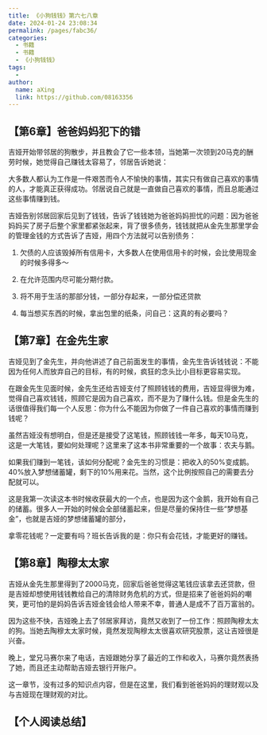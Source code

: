 ```yaml
---
title: 《小狗钱钱》第六七八章
date: 2024-01-24 23:08:34
permalink: /pages/fabc36/
categories:
  - 书籍
  - 书籍
  - 《小狗钱钱》
tags:
  - 
author: 
  name: aXing
  link: https://github.com/08163356
---
```



## 【第6章】爸爸妈妈犯下的错

吉娅开始带邻居的狗散步，并且教会了它一些本领，当她第一次领到20马克的酬劳时候，她觉得自己赚钱太容易了，邻居告诉她说：

大多数人都认为工作是一件艰苦而令人不愉快的事情，其实只有做自己喜欢的事情的人，才能真正获得成功。邻居说自己就是一直做自己喜欢的事情，而且总能通过这些事情赚到钱。

吉娅告别邻居回家后见到了钱钱，告诉了钱钱她为爸爸妈妈担忧的问题：因为爸爸妈妈买了房子后整个家里都紧张起来，背了很多债务，钱钱就把从金先生那里学会的管理金钱的方式告诉了吉娅，用四个方法就可以告别债务：

1. ️欠债的人应该毁掉所有信用卡，大多数人在使用信用卡的时候，会比使用现金的时候多得多～

2. ️在允许范围内尽可能分期付款。

3. ️将不用于生活的那部分钱，一部分存起来，一部分偿还贷款
<!-- more -->

4. 每当想买东西的时候，拿出包里的纸条，问自己：这真的有必要吗？

## 【第7章】在金先生家

吉娅见到了金先生，并向他讲述了自己前面发生的事情，金先生告诉钱钱说：不能因为任何人而放弃自己的目标，有的时候，疯狂的念头比小目标更容易实现。

在跟金先生见面时候，金先生还给吉娅支付了照顾钱钱的费用，吉娅显得很为难，觉得自己喜欢钱钱，照顾它是因为自己喜欢，而不是为了赚什么钱。但是金先生的话很值得我们每一个人反思：你为什么不能因为你做了一件自己喜欢的事情而赚到钱呢？

虽然吉娅没有想明白，但是还是接受了这笔钱，照顾钱钱一年多，每天10马克，这是一大笔钱，要如何处理呢？这里来了这本书非常重要的一个故事：农夫与鹅。

如果我们赚到一笔钱，该如何分配呢？金先生的习惯是：把收入的50%变成鹅。40%放入梦想储蓄罐，剩下的10%用来花。当然，这个比例按照自己的需要去分配就可以。

这是我第一次读这本书时候收获最大的一个点，也是因为这个金鹅，我开始有自己的储蓄。很多人一开始的时候会全部储蓄起来，但是尽量的保持住一些“梦想基金”，也就是吉娅的梦想储蓄罐的部分，

拿零花钱呢？一定要有吗？班长告诉我的是：你只有会花钱，才能更好的赚钱。

## ️【第8章】陶穆太太家

吉娅从金先生那里得到了2000马克，回家后爸爸觉得这笔钱应该拿去还贷款，但是吉娅却想使用钱钱教给自己的清除财务危机的方式，但是招来了爸爸妈妈的嘲笑，更可怕的是妈妈告诉吉娅金钱会给人带来不幸，普通人是成不了百万富翁的。

因为这些不快，吉娅晚上去了邻居家拜访，竟然又收到了一份工作：照顾陶穆太太的狗。当她去陶穆太太家时候，竟然发现陶穆太太很喜欢研究股票，这让吉娅很是兴奋。

晚上，堂兄马赛尔来了电话，吉娅跟她分享了最近的工作和收入，马赛尔竟然表扬了她，而且还主动帮助吉娅去银行开账户。

这一章节，没有过多的知识点内容，但是在这里，我们看到爸爸妈妈的理财观以及与吉娅现在理财观的对比。

## 【个人阅读总结】

